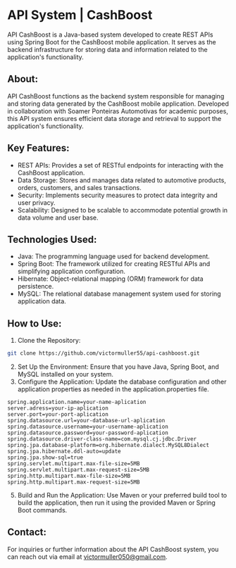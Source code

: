 # API System | CashBoost

API CashBoost is a Java-based system developed to create REST APIs using Spring Boot for the CashBoost mobile application. It serves as the backend infrastructure for storing data and information related to the application's functionality.

## About:
API CashBoost functions as the backend system responsible for managing and storing data generated by the CashBoost mobile application. Developed in collaboration with Soamer Ponteiras Automotivas for academic purposes, this API system ensures efficient data storage and retrieval to support the application's functionality.

## Key Features:

- REST APIs: Provides a set of RESTful endpoints for interacting with the CashBoost application.
- Data Storage: Stores and manages data related to automotive products, orders, customers, and sales transactions.
- Security: Implements security measures to protect data integrity and user privacy.
- Scalability: Designed to be scalable to accommodate potential growth in data volume and user base.
  
## Technologies Used:

- Java: The programming language used for backend development.
- Spring Boot: The framework utilized for creating RESTful APIs and simplifying application configuration.
- Hibernate: Object-relational mapping (ORM) framework for data persistence.
- MySQL: The relational database management system used for storing application data.
  
## How to Use:
1. Clone the Repository:

```bash
git clone https://github.com/victormuller55/api-cashboost.git
```

2. Set Up the Environment: Ensure that you have Java, Spring Boot, and MySQL installed on your system.
3. Configure the Application: Update the database configuration and other application properties as needed in the application.properties file.

```
spring.application.name=your-name-aplication
server.adress=your-ip-aplication
server.port=your-port-aplication
spring.datasource.url=your-database-url-aplication
spring.datasource.username=your-username-aplication
spring.datasource.password=your-password-aplication
spring.datasource.driver-class-name=com.mysql.cj.jdbc.Driver
spring.jpa.database-platform=org.hibernate.dialect.MySQL8Dialect
spring.jpa.hibernate.ddl-auto=update
spring.jpa.show-sql=true
spring.servlet.multipart.max-file-size=5MB
spring.servlet.multipart.max-request-size=5MB
spring.http.multipart.max-file-size=5MB
spring.http.multipart.max-request-size=5MB

```

5. Build and Run the Application: Use Maven or your preferred build tool to build the application, then run it using the provided Maven or Spring Boot commands.
   
## Contact:
For inquiries or further information about the API CashBoost system, you can reach out via email at victormuller050@gmail.com.
